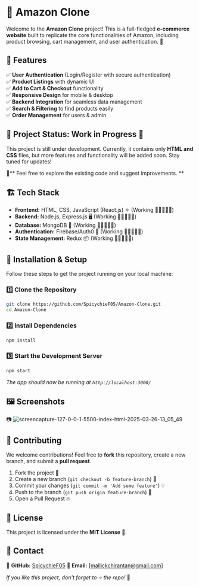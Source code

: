 # 🛒 Amazon Clone

Welcome to the **Amazon Clone** project! This is a full-fledged **e-commerce website** built to replicate the core functionalities of Amazon, including product browsing, cart management, and user authentication. 🚀

## 📌 Features
✅ **User Authentication** (Login/Register with secure authentication) <br/>
✅ **Product Listings** with dynamic UI <br/>
✅ **Add to Cart & Checkout** functionality <br/>
✅ **Responsive Design** for mobile & desktop <br/>
✅ **Backend Integration** for seamless data management <br/>
✅ **Search & Filtering** to find products easily <br/>
✅ **Order Management** for users & admin <br/>

## 🚧 Project Status: Work in Progress 🚧  

This project is still under development. Currently, it contains only **HTML and CSS** files, but more features and functionality will be added soon. Stay tuned for updates!  

📌** Feel free to explore the existing code and suggest improvements.  **


## 🏗 Tech Stack
- **Frontend:** HTML, CSS, JavaScript (React.js) ⚛️  (Working ✋🏻👨🏻‍💻)
- **Backend:** Node.js, Express.js 🖥️  (Working ✋🏻👨🏻‍💻)
- **Database:** MongoDB 🍃  (Working ✋🏻👨🏻‍💻)
- **Authentication:** Firebase/Auth0 🔐  (Working ✋🏻👨🏻‍💻)
- **State Management:** Redux 📦  (Working ✋🏻👨🏻‍💻)

## 🚀 Installation & Setup
Follow these steps to get the project running on your local machine:

### 1️⃣ Clone the Repository
```sh
git clone https://github.com/SpicychieF05/Amazon-Clone.git
cd Amazon-Clone
```

### 2️⃣ Install Dependencies
```sh
npm install
```

### 3️⃣ Start the Development Server
```sh
npm start
```
_The app should now be running at `http://localhost:3000/`_

## 🖼 Screenshots
📷 ![screencapture-127-0-0-1-5500-index-html-2025-03-26-13_05_49](https://github.com/user-attachments/assets/1a22e218-c8b7-47d7-8295-a5c00c16aeac)


## 🤝 Contributing
We welcome contributions! Feel free to **fork** this repository, create a new branch, and submit a **pull request**.

1. Fork the project 🍴
2. Create a new branch (`git checkout -b feature-branch`) 🌱
3. Commit your changes (`git commit -m 'Add some feature'`) 💡
4. Push to the branch (`git push origin feature-branch`) 🚀
5. Open a Pull Request 🔥

## 📜 License
This project is licensed under the **MIT License** 📜.

## 📧 Contact
📌 **GitHub:** [SpicychieF05](https://github.com/SpicychieF05)
📌 **Email:** [mallickchirantan@gmail.com]

_If you like this project, don't forget to ⭐ the repo!_ 🌟

